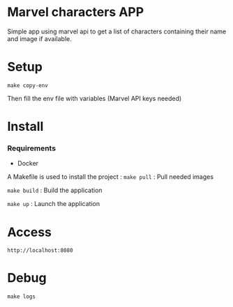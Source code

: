 # Marvel characters APP 

Simple app using marvel api to get a list of characters containing their name and image if available.

# Setup
``make copy-env``

Then fill the env file with variables (Marvel API keys needed)

# Install

### Requirements
- Docker 

A Makefile is used to install the project : 
``make pull`` : Pull needed images

``make build`` : Build the application

``make up`` : Launch the application


# Access
```http://localhost:8080```

# Debug
```make logs```